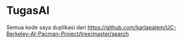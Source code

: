 # TugasAI
Semua kode saya duplikasi dari https://github.com/karlapalem/UC-Berkeley-AI-Pacman-Project/tree/master/search
